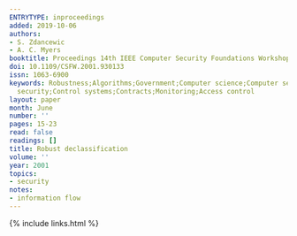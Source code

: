 ```yaml
---
ENTRYTYPE: inproceedings
added: 2019-10-06
authors:
- S. Zdancewic
- A. C. Myers
booktitle: Proceedings 14th IEEE Computer Security Foundations Workshop
doi: 10.1109/CSFW.2001.930133
issn: 1063-6900
keywords: Robustness;Algorithms;Government;Computer science;Computer security;Information
  security;Control systems;Contracts;Monitoring;Access control
layout: paper
month: June
number: ''
pages: 15-23
read: false
readings: []
title: Robust declassification
volume: ''
year: 2001
topics:
- security
notes:
- information flow
---
```

{% include links.html %}
